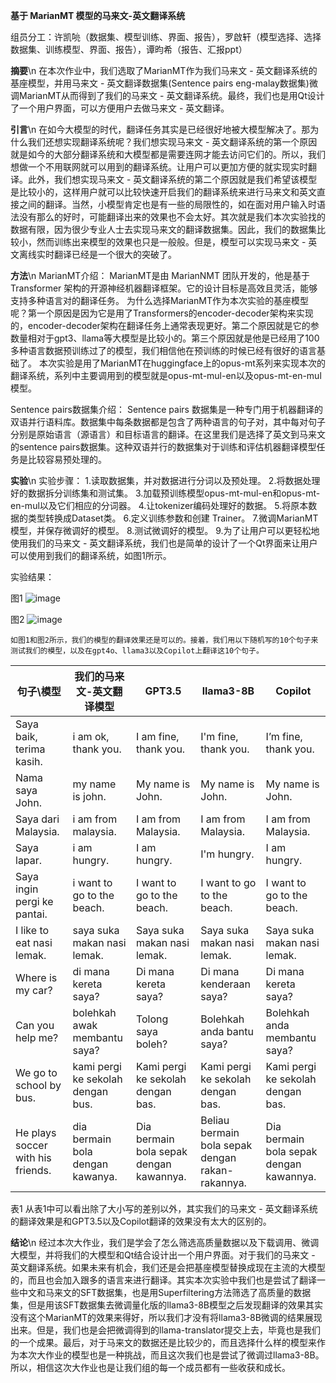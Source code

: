 **基于 MarianMT 模型的马来文-英文翻译系统**

组员分工：许凯喨（数据集、模型训练、界面、报告），罗啟轩（模型选择、选择数据集、训练模型、界面、报告），谭昀希（报告、汇报ppt）

**摘要**\n
	在本次作业中，我们选取了MarianMT作为我们马来文 - 英文翻译系统的基座模型，并用马来文 - 英文翻译数据集(Sentence pairs eng-malay数据集)微调MarianMT从而得到了我们的马来文 - 英文翻译系统。最终，我们也是用Qt设计了一个用户界面，可以方便用户去做马来文 - 英文翻译。

**引言**\n
	在如今大模型的时代，翻译任务其实是已经很好地被大模型解决了。那为什么我们还想实现翻译系统呢？我们想实现马来文 - 英文翻译系统的第一个原因就是如今的大部分翻译系统和大模型都是需要连网才能去访问它们的。所以，我们想做一个不用联网就可以用到的翻译系统。让用户可以更加方便的就实现实时翻译。此外，我们想实现马来文 - 英文翻译系统的第二个原因就是我们希望该模型是比较小的，这样用户就可以比较快速开启我们的翻译系统来进行马来文和英文直接之间的翻译。当然，小模型肯定也是有一些的局限性的，如在面对用户输入时语法没有那么的好时，可能翻译出来的效果也不会太好。其次就是我们本次实验找的数据有限，因为很少专业人士去实现马来文的翻译数据集。因此，我们的数据集比较小，然而训练出来模型的效果也只是一般般。但是，模型可以实现马来文 - 英文离线实时翻译已经是一个很大的突破了。

**方法**\n
MarianMT介绍：
	MarianMT是由 MarianNMT 团队开发的，他是基于 Transformer 架构的开源神经机器翻译框架。它的设计目标是高效且灵活，能够支持多种语言对的翻译任务。
	为什么选择MarianMT作为本次实验的基座模型呢？第一个原因是因为它是用了Transformers的encoder-decoder架构来实现的，encoder-decoder架构在翻译任务上通常表现更好。第二个原因就是它的参数量相对于gpt3、llama等大模型是比较小的。第三个原因就是他是已经用了100多种语言数据预训练过了的模型，我们相信他在预训练的时候已经有很好的语言基础了。
	本次实验是用了MarianMT在huggingface上的opus-mt系列来实现本次的翻译系统，系列中主要调用到的模型就是opus-mt-mul-en以及opus-mt-en-mul模型。

Sentence pairs数据集介绍：
	Sentence pairs 数据集是一种专门用于机器翻译的双语并行语料库。数据集中每条数据都是包含了两种语言的句子对，其中每对句子分别是原始语言（源语言）和目标语言的翻译。在这里我们是选择了英文到马来文的sentence pairs数据集。这种双语并行的数据集对于训练和评估机器翻译模型任务是比较容易预处理的。

**实验**\n
实验步骤：
1.读取数据集，并对数据进行分词以及预处理。
2.将数据处理好的数据拆分训练集和测试集。
3.加载预训练模型opus-mt-mul-en和opus-mt-en-mul以及它们相应的分词器。
4.让tokenizer编码处理好的数据。
5.将原本数据的类型转换成Dataset类。
6.定义训练参数和创建 Trainer。
7.微调MarianMT模型，并保存微调好的模型。
8.测试微调好的模型。
9.为了让用户可以更轻松地使用我们的马来文 - 英文翻译系统，我们也是简单的设计了一个Qt界面来让用户可以使用到我们的翻译系统，如图1所示。

实验结果：


图1 
![image](https://github.com/qixuanlo/ENG2MLY-MLY2ENG_Translation/assets/143249443/65d6563b-a7ad-4cdd-ab76-66ad0df1bbe0)


图2
![image](https://github.com/qixuanlo/ENG2MLY-MLY2ENG_Translation/assets/143249443/8a17c46d-a998-4c58-a559-332f271e65bb)

	如图1和图2所示，我们的模型的翻译效果还是可以的。接着，我们用以下随机写的10个句子来测试我们的模型，以及在gpt4o、llama3以及Copilot上翻译这10个句子。

| 句子\模型                         | 我们的马来文-英文翻译模型         | GPT3.5                                  | llama3-8B                                        | Copilot                                 |
| --------------------------------- | --------------------------------- | --------------------------------------- | ------------------------------------------------ | --------------------------------------- |
| Saya baik, terima kasih.          | i am ok, thank you.               | I am fine, thank you.                   | I'm fine, thank you.                             | I’m fine, thank you.                    |
| Nama saya John.                   | my name is john.                  | My name is John.                        | My name is John.                                 | My name is John.                        |
| Saya dari Malaysia.               | i am from malaysia.               | I am from Malaysia.                     | I am from Malaysia.                              | I am from Malaysia.                     |
| Saya lapar.                       | i am hungry.                      | I am hungry.                            | I'm hungry.                                      | I am hungry.                            |
| Saya ingin pergi ke pantai.       | i want to go to the beach.        | I want to go to the beach.              | I want to go to the beach.                       | I want to go to the beach.              |
| I like to eat nasi lemak.         | saya suka makan nasi lemak.       | Saya suka makan nasi lemak.             | Saya suka makan nasi lemak.                      | Saya suka makan nasi lemak.             |
| Where is my car?                  | di mana kereta saya?              | Di mana kereta saya?                    | Di mana kenderaan saya?                          | Di mana kereta saya?                    |
| Can you help me?                  | bolehkah awak membantu saya?      | Tolong saya boleh?                      | Bolehkah anda bantu saya?                        | Bolehkah anda membantu saya?            |
| We go to school by bus.           | kami pergi ke sekolah dengan bus. | Kami pergi ke sekolah dengan bas.       | Kami pergi ke sekolah dengan bas.                | Kami pergi ke sekolah dengan bas.       |
| He plays soccer with his friends. | dia bermain bola dengan kawanya.  | Dia bermain bola sepak dengan kawannya. | Beliau bermain bola sepak dengan rakan-rakannya. | Dia bermain bola sepak dengan kawannya. |


表1
	从表1中可以看出除了大小写的差别以外，其实我们的马来文 - 英文翻译系统的翻译效果是和GPT3.5以及Copilot翻译的效果没有太大的区别的。

**结论**\n
	经过本次大作业，我们是学会了怎么筛选高质量数据以及下载调用、微调大模型，并将我们的大模型和Qt结合设计出一个用户界面。对于我们的马来文 - 英文翻译系统。如果未来有机会，我们还是会把基座模型替换成现在主流的大模型的，而且也会加入跟多的语言来进行翻译。其实本次实验中我们也是尝试了翻译一些中文和马来文的SFT数据集，也是用Superfiltering方法筛选了高质量的数据集，但是用该SFT数据集去微调量化版的llama3-8B模型之后发现翻译的效果其实没有这个MarianMT的效果来得好，所以我们才没有将llama3-8B微调的结果展现出来。但是，我们也是会把微调得到的llama-translator提交上去，毕竟也是我们的一个成果。最后，对于马来文的数据还是比较少的，而且选择什么样的模型来作为本次大作业的模型也是一种挑战，而且这次我们也是尝试了微调过llama3-8B。所以，相信这次大作业也是让我们组的每一个成员都有一些收获和成长。
